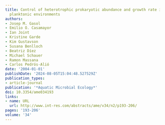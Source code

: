 ```yaml
---
title: Control of heterotrophic prokaryotic abundance and growth rate in hypersaline
  planktonic environments
authors:
- Josep M. Gasol
- Emilio O. Casamayor
- Ian Joint
- Kristine Garde
- Kim Gustavson
- Susana Benlloch
- Beatriz Díez
- Michael Schauer
- Ramon Massana
- Carlos Pedrós-Alió
date: '2004-01-01'
publishDate: '2024-08-05T15:04:48.527529Z'
publication_types:
- article-journal
publication: '*Aquatic Microbial Ecology*'
doi: 10.3354/ame034193
links:
- name: URL
  url: http://www.int-res.com/abstracts/ame/v34/n2/p193-206/
pages: '193-206'
volume: '34'
---
```

